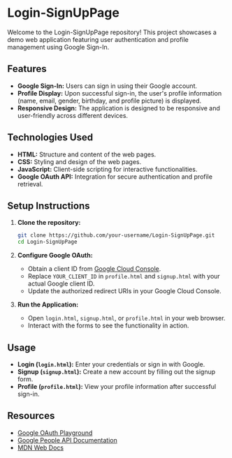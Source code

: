 # Login-SignUpPage

Welcome to the Login-SignUpPage repository! This project showcases a demo web application featuring user authentication and profile management using Google Sign-In.

## Features

- **Google Sign-In:** Users can sign in using their Google account.
- **Profile Display:** Upon successful sign-in, the user's profile information (name, email, gender, birthday, and profile picture) is displayed.
- **Responsive Design:** The application is designed to be responsive and user-friendly across different devices.

## Technologies Used

- **HTML:** Structure and content of the web pages.
- **CSS:** Styling and design of the web pages.
- **JavaScript:** Client-side scripting for interactive functionalities.
- **Google OAuth API:** Integration for secure authentication and profile retrieval.

## Setup Instructions

1. **Clone the repository:**

   ```bash
   git clone https://github.com/your-username/Login-SignUpPage.git
   cd Login-SignUpPage
   ```

2. **Configure Google OAuth:**
   
   - Obtain a client ID from [Google Cloud Console](https://console.cloud.google.com/).
   - Replace `YOUR_CLIENT_ID` in `profile.html` and `signup.html` with your actual Google client ID.
   - Update the authorized redirect URIs in your Google Cloud Console.

3. **Run the Application:**

   - Open `login.html`, `signup.html`, or `profile.html` in your web browser.
   - Interact with the forms to see the functionality in action.

## Usage

- **Login (`login.html`):** Enter your credentials or sign in with Google.
- **Signup (`signup.html`):** Create a new account by filling out the signup form.
- **Profile (`profile.html`):** View your profile information after successful sign-in.

## Resources

- [Google OAuth Playground](https://developers.google.com/oauthplayground/)
- [Google People API Documentation](https://console.cloud.google.com/apis/library/people.googleapis.com)
- [MDN Web Docs](https://developer.mozilla.org/en-US/docs/Web)


